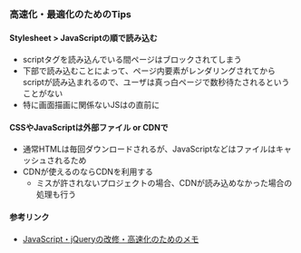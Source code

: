 ### 高速化・最適化のためのTips

#### Stylesheet > JavaScriptの順で読み込む

- scriptタグを読み込んでいる間ページはブロックされてしまう
- 下部で読み込むことによって、ページ内要素がレンダリングされてからscriptが読み込まれるので、ユーザは真っ白ページで数秒待たされるということがない
- 特に画面描画に関係ないJSは</body>の直前に

#### CSSやJavaScriptは外部ファイル or CDNで

- 通常HTMLは毎回ダウンロードされるが、JavaScriptなどはファイルはキャッシュされるため
- CDNが使えるのならCDNを利用する
	- ミスが許されないプロジェクトの場合、CDNが読み込めなかった場合の処理も行う

#### 参考リンク
- [JavaScript・jQueryの改修・高速化のためのメモ](http://qiita.com/redamoon/items/1c38ee93834588e3c4ff)